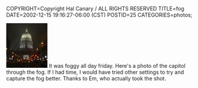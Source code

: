 COPYRIGHT=Copyright Hal Canary / ALL RIGHTS RESERVED
TITLE=fog
DATE=2002-12-15 19:16:27-06:00 (CST)
POSTID=25
CATEGORIES=photos;

[<img src="/photos/thumb/2002-12-13-capitol.jpg" alt="foggy night, WI capitol building" width="110" height="120">](/photos/2002-12-13-capitol.jpg) It was foggy all day friday. Here's a photo of the capitol through the fog. If I had time, I would have tried other settings to try and capture the fog better. Thanks to Em, who actually took the shot.
